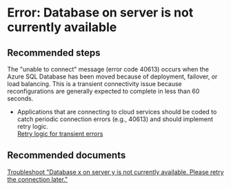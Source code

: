 <properties
	pageTitle="Error: Database <x> on server <y> is not currently available"
	description="Error: Database <x> on server <y> is not currently available"
	service="microsoft.sql"
	resource="servers"
	authors="kasparks"
	displayOrder="3"
	selfHelpType="resource"
	supportTopicIds=""
	resourceTags="servers, databases"
	productPesIds=""
	cloudEnvironments="public"
/>

# Error: Database <x> on server <y> is not currently available

## **Recommended steps**
The "unable to connect" message (error code 40613) occurs when the Azure SQL Database has been moved because of deployment, failover, or load balancing. This is a transient connectivity issue because reconfigurations are generally expected to complete in less than 60 seconds.

* Applications that are connecting to cloud services should be coded to catch periodic connection errors (e.g., 40613) and should implement retry logic.<br>
[Retry logic for transient errors](https://azure.microsoft.com/documentation/articles/sql-database-connectivity-issues/#retry-logic-for-transient-errors)

## **Recommended documents**
[Troubleshoot "Database x on server y is not currently available. Please retry the connection later."](https://azure.microsoft.com/documentation/articles/sql-database-troubleshoot-connection)
